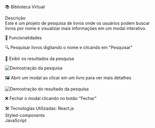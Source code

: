 📚 Biblioteca Virtual


Descrição     
Este é um projeto de pesquisa de livros onde os usuários podem buscar livros por nome e visualizar mais informações em um modal interativo.

🚀 Funcionalidades

🔍 Pesquisar livros digitando o nome e clicando em "Pesquisar"

📖 Exibir os resultados da pesquisa

![Demostração da pesquisa](https://private-user-images.githubusercontent.com/114117138/415766151-5d7900ed-49c1-44d3-9412-7c4b23f45925.png?jwt=eyJhbGciOiJIUzI1NiIsInR5cCI6IkpXVCJ9.eyJpc3MiOiJnaXRodWIuY29tIiwiYXVkIjoicmF3LmdpdGh1YnVzZXJjb250ZW50LmNvbSIsImtleSI6ImtleTUiLCJleHAiOjE3NDAxNjAyNzksIm5iZiI6MTc0MDE1OTk3OSwicGF0aCI6Ii8xMTQxMTcxMzgvNDE1NzY2MTUxLTVkNzkwMGVkLTQ5YzEtNDRkMy05NDEyLTdjNGIyM2Y0NTkyNS5wbmc_WC1BbXotQWxnb3JpdGhtPUFXUzQtSE1BQy1TSEEyNTYmWC1BbXotQ3JlZGVudGlhbD1BS0lBVkNPRFlMU0E1M1BRSzRaQSUyRjIwMjUwMjIxJTJGdXMtZWFzdC0xJTJGczMlMkZhd3M0X3JlcXVlc3QmWC1BbXotRGF0ZT0yMDI1MDIyMVQxNzQ2MTlaJlgtQW16LUV4cGlyZXM9MzAwJlgtQW16LVNpZ25hdHVyZT02MGUyZjYwOTA1NTRjMDQ0MzI4YmZjNzAzMzBhODA0OGViNzkxNmQwYmVlNzk0YzIzOGQyYjA3NWEzNTFmMWFhJlgtQW16LVNpZ25lZEhlYWRlcnM9aG9zdCJ9.-VHLGdVmFtmfLYcrPwVD8bxW6gJu97tPdCukfhge_-w)

🖼️ Abrir um modal ao clicar em um livro para ver mais detalhes

![Demostração do resultado da pesquisa](https://private-user-images.githubusercontent.com/114117138/415766330-b1825ceb-ece6-4b9b-af56-833c2f94b022.png?jwt=eyJhbGciOiJIUzI1NiIsInR5cCI6IkpXVCJ9.eyJpc3MiOiJnaXRodWIuY29tIiwiYXVkIjoicmF3LmdpdGh1YnVzZXJjb250ZW50LmNvbSIsImtleSI6ImtleTUiLCJleHAiOjE3NDAxNjAyNjgsIm5iZiI6MTc0MDE1OTk2OCwicGF0aCI6Ii8xMTQxMTcxMzgvNDE1NzY2MzMwLWIxODI1Y2ViLWVjZTYtNGI5Yi1hZjU2LTgzM2MyZjk0YjAyMi5wbmc_WC1BbXotQWxnb3JpdGhtPUFXUzQtSE1BQy1TSEEyNTYmWC1BbXotQ3JlZGVudGlhbD1BS0lBVkNPRFlMU0E1M1BRSzRaQSUyRjIwMjUwMjIxJTJGdXMtZWFzdC0xJTJGczMlMkZhd3M0X3JlcXVlc3QmWC1BbXotRGF0ZT0yMDI1MDIyMVQxNzQ2MDhaJlgtQW16LUV4cGlyZXM9MzAwJlgtQW16LVNpZ25hdHVyZT1jNmI1N2YzYzFmYmYwNWQ3OWQ0ZDg5OGU1OWFkNzFmYzU0YWQ2ZmViYTlkZjVhYTc5MDI5MzQ2YjYxMWIyOTcxJlgtQW16LVNpZ25lZEhlYWRlcnM9aG9zdCJ9.lO0o0v2PyyfeIV4U8zeFQMDTZRrSLIpDM-9ccu_44pw)

❌ Fechar o modal clicando no botão "Fechar"

🛠️ Tecnologias Utilizadas:
React.js  
Styled-components   
JavaScript   

